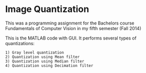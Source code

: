 # Image Quantization

This was a programming assignment for the Bachelors course Fundamentals of Computer Vision in my fifth semester (Fall 2014)

This is the MATLAB code with GUI. It performs several types of quantizations:
	
	1) Gray level quantization
	2) Quantization using Mean filter
	3) Quantization using Median filter
	4) Quantization using Decimation filter
